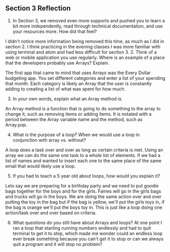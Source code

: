 ## Section 3 Reflection

1. In Section 3, we removed even more supports and pushed you to learn a bit more independently, read through technical documentation, and use your resources more. How did that feel?
 
I didn't notice more information being removed this time, as much as I did in section 2. I think practicing in the evening classes I was more familiar with using terminal and atom and had less difficult for section 3. 
2. Think of a web or mobile application you use regularly. Where is an example of a place that the developers probably use Arrays? Explain.

The first app that came to mind that uses Arrays was the Every Dollar budgeting app. You set different categories and enter a list of your spending that month. Each category is likely an Array that the user is constantly adding to creating a list of what was spent for how much. 

3. In your own words, explain what an Array method is.

An Array method is a function that is going to do something to the array to change it, such as removing items or adding items. It is notated with a period between the Array variable name and the method, such as Array.pop.

4. What is the purpose of a loop? When we would use a loop in conjunction with array vs. without?

A loop does a task over and over as long as certain criteria is met. Using an array we can do the same one task to a whole list of elements. If we had a list of names and wanted to insert each one to the same place of the same email that would likely use a loop.

5. If you had to teach a 5 year old about loops, how would you explain it?

Lets say we are preparing for a birthday party and we need to put goodie bags together for the boys and for the girls. Fairies will go in the girls bags and trucks will go in the boys. We are doing the same action over and over putting the toy in the bag but if the bag is yellow, we'll put the girls toys in, if the bag is orange we'll put the boys toy in. This is just like a loop doing one action/task over and over based on criteria.

6. What questions do you still have about Arrays and loops?
At one point I ran a loop that starting running numbers endlessly and had to quit terminal to get it to stop, which made me wonder could an endless loop ever break somehting because you can't get it to stop or can we always quit a program and it will stop no problem?
